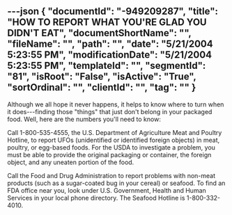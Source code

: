 ---json
{
  "documentId": "-949209287",
  "title": "HOW TO REPORT WHAT YOU'RE GLAD YOU DIDN'T EAT",
  "documentShortName": "",
  "fileName": "",
  "path": "",
  "date": "5/21/2004 5:23:55 PM",
  "modificationDate": "5/21/2004 5:23:55 PM",
  "templateId": "",
  "segmentId": "81",
  "isRoot": "False",
  "isActive": "True",
  "sortOrdinal": "",
  "clientId": "",
  "tag": ""
}
---

Although we all hope it never happens, it helps to know where to turn when it does---finding those &quot;things&quot; that just don't belong in your packaged food. Well, here are the numbers you'll need to know:  

Call 1-800-535-4555, the U.S. Department of Agriculture Meat and Poultry Hotline, to report UFOs (unidentified or identified foreign objects) in meat, poultry, or egg-based foods. For the USDA to investigate a problem, you must be able to provide the original packaging or container, the foreign object, and any uneaten portion of the food.  

Call the Food and Drug Administration to report problems with non-meat products (such as a sugar-coated bug in your cereal) or seafood. To find an FDA office near you, look under U.S. Government, Health and Human Services in your local phone directory. The Seafood Hotline is 1-800-332-4010.

